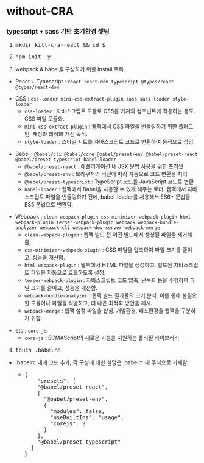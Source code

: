 # without-CRA

### typescript + sass 기반 초기환경 셋팅

1. <pre>mkdir kill-cra-react && cd $_</pre>
2. <pre>npm init -y</pre>
3. webpack & babel을 구성하기 위한 Install 목록

- React + Typescript : <code>react react-dom typescript @types/react @types/react-dom</code><br/>
<ul>
    <li>
        CSS : <code>css-loader mini-css-extract-plugin sass sass-loader style-loader</code>
        <ul>
            <li> 
                <code>css-loader</code> : 자바스크립트 모듈로 CSS를 가져와 컴포넌트에 적용하는 용도. CSS 파일 모듈화.
            </li>
            <li>
                <code>mini-css-extract-plugin</code> : 웹팩에서 CSS 파일을 번들링하기 위한 플러그인. 캐싱과 최적화 개선 목적.
            </li>
            <li>
                <code>style-loader</code> : 스타일 시트를 자바스크립트 코드로 변환하여 동적으로 삽입.
            </li>
        </ul>
    </li>
</ul>
<ul>
    <li>
        Babel : <code>@babel/cli @babel/core @babel/preset-env @babel/preset-react @babel/preset-typescript babel-loader</code>
        <ul>
            <li> 
                <code>@babel/preset-react</code> : 애플리케이션 내 JSX 문법 사용을 위한 프리셋
            </li>
            <li>
               <code>@babel/preset-env</code> : 브라우저의 버전에 따라 자동으로 코드 변환을 처리
            </li>
            <li>
                <code>@babel/preset-typescript</code> : TypeScript 코드를 JavaScript 코드로 변환
            </li>
            <li>
                <code>babel-loader</code> : 웹팩에서 Babel을 사용할 수 있게 해주는 로더. 웹팩에서 자바스크립트 파일을 번들링하기 전에, babel-loader를 사용해서 ES6+ 문법을 ES5 문법으로 변환함.
            </li>
        </ul>
    </li>
</ul>
<ul>
    <li>
        Webpack : <code>clean-webpack-plugin css-minimizer-webpack-plugin html-webpack-plugin terser-webpack-plugin webpack webpack-bundle-analyzer webpack-cli webpack-dev-server webpack-merge</code>
        <ul>
            <li> 
                <code>clean-webpack-plugin</code> : 웹팩 빌드 전 이전 빌드에서 생성된 파일을 제거해 줌.
            </li>
            <li>
               <code>css-minimizer-webpack-plugin</code> : CSS 파일을 압축하여 파일 크기를 줄이고, 성능을 개선함.
            </li>
            <li>
                <code>html-webpack-plugin</code> : 웹팩에서 HTML 파일을 생성하고, 빌드된 자바스크립트 파일을 자동으로 로드하도록 설정.
            </li>
            <li>
                <code>terser-webpack-plugin</code> : 자바스크립트 코드 압축, 난독화 등을 수행하여 파일 크기를 줄이고, 성능을 개선함.
            </li>
            <li>
                <code>webpack-bundle-analyzer</code> : 웹팩 빌드 결과물의 크기 분석. 이를 통해 불필요한 모듈이나 파일을 식별하고, 더 나은 최적화 방안을 제시.
            </li>
             <li>
                <code>webpack-merge</code> : 웹팩 설정 파일을 합침. 개발환경, 배포환경을 웹팩을 구분하기 위함.
            </li>
        </ul>
    </li>
</ul>
<ul>
    <li>
        etc : <code>core-js</code>
        <ul>
            <li> 
                <code>core-js</code> : ECMAScript의 새로운 기능을 지원하는 폴리필 라이브러리.
            </li>
        </ul>
    </li>
</ul>

4. <pre>touch .babelrc</pre>

<ul>
    <li>
        .babelrc 내에 코드 추가, 각 구성에 대한 설명은 .babelrc 내 주석으로 기재함.
        <ul>
            <li>
                <pre>
{
    "presets": [
    "@babel/preset-react",
    [
      "@babel/preset-env",
      {
        "modules": false,
        "useBuiltIns": "usage",
        "corejs": 3
      }
    ],
    "@babel/preset-typescript"
  ]
}
                </pre>
            </li>
        </ul>
    </li>
</ul>
